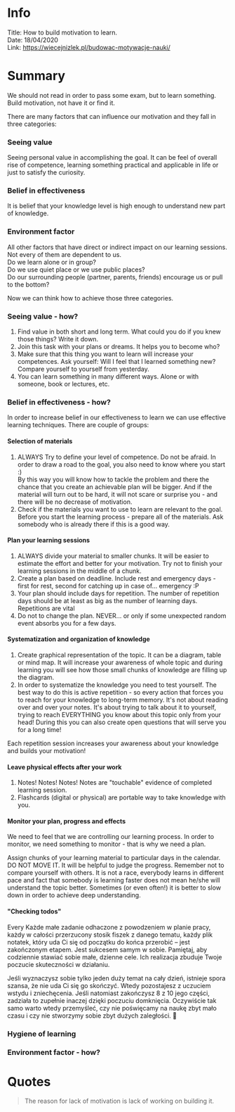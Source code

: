 # Info
Title: How to build motivation to learn.   
Date: 18/04/2020  
Link: https://wiecejnizlek.pl/budowac-motywacje-nauki/


# Summary

We should not read in order to pass some exam, but to learn something.  
Build motivation, not have it or find it.

There are many factors that can influence our motivation and they fall in three categories:  

### Seeing value
Seeing personal value in accomplishing the goal. It can be feel of 
overall rise of competence, learning something practical and applicable in life or just
to satisfy the curiosity.

### Belief in effectiveness
It is belief that your knowledge level is high enough to understand new part of knowledge.

### Environment factor
All other factors that have direct or indirect impact on our learning sessions.
Not every of them are dependent to us.  
Do we learn alone or in group?  
Do we use quiet place or we use public places?  
Do our surrounding people (partner, parents, friends) encourage us or pull to the bottom?  

Now we can think how to achieve those three categories. 

### Seeing value - how?
1. Find value in both short and long term. What could you do if you knew those things? 
Write it down.
2. Join this task with your plans or dreams. It helps you to become who?
3. Make sure that this thing you want to learn will increase your competences. 
Ask yourself: Will I feel that I learned something new? 
Compare yourself to yourself from yesterday.
4. You can learn something in many different ways. Alone or with someone, 
book or lectures, etc. 

### Belief in effectiveness - how?
In order to increase belief in our effectiveness to learn we can use effective 
learning techniques.
There are couple of groups:  
#### Selection of materials
1. ALWAYS Try to define your level of competence. Do not be afraid. 
In order to draw a road to the goal, you also need to know where you start :)  
By this way you will know how to tackle the problem and there the chance 
that you create an achievable plan will be bigger. And if the material will turn out to
be hard, it will not scare or surprise you - and there will be no decrease of motivation.
2. Check if the materials you want to use to learn are relevant to the goal.
Before you start the learning process - prepare all of the materials. Ask somebody
who is already there if this is a good way.
#### Plan your learning sessions
1. ALWAYS divide your material to smaller chunks. It will be easier to estimate 
the effort and better for your motivation. Try not to finish your learning sessions in the
middle of a chunk.
2. Create a plan based on deadline. Include rest and emergency days - first for rest, 
second for catching up in case of... emergency :P
3. Your plan should include days for repetition. The number of repetition days should 
be at least as big as the number of learning days. Repetitions are vital
4. Do not to change the plan. NEVER... or only if some unexpected random event
 absorbs you for a few days.
#### Systematization and organization of knowledge
1. Create graphical representation of the topic. It can be a diagram, table or mind map.
It will increase your awareness of whole topic and during learning you will see how those
small chunks of knowledge are filling up the diagram.
2. In order to systematize the knowledge you need to test yourself. The best way to do this
is active repetition - so every action that forces you to reach for your knowledge to
long-term memory. It's not about reading over and over your notes. It's about
trying to talk about it to yourself, trying to reach EVERYTHING you know about this topic
only from your head! During this you can also create open questions that will serve you
for a long time!

Each repetition session increases your awareness about your knowledge and builds 
your motivation!
#### Leave physical effects after your work
1. Notes! Notes! Notes! Notes are "touchable" evidence of completed learning session.
2. Flashcards (digital or physical) are portable way to take knowledge with you.
#### Monitor your plan, progress and effects
We need to feel that we are controlling our learning process. In order to monitor, we
need something to monitor - that is why we need a plan.

Assign chunks of your learning material to particular days in the calendar. DO NOT MOVE IT.
It will be helpful to judge the progress. Remember not to compare yourself with others.
It is not a race, everybody learns in different pace and fact that somebody is learning
faster does not mean he/she will understand the topic better. Sometimes (or even often!)
it is better to slow down in order to achieve deep understanding.

#### "Checking todos"
Every 
Każde małe zadanie odhaczone z powodzeniem w planie pracy, każdy w całości 
przerzucony stosik fiszek z danego tematu, 
każdy plik notatek, który uda Ci się od początku do końca przerobić – 
jest zakończonym etapem. Jest sukcesem samym w sobie. Pamiętaj, 
aby codziennie stawiać sobie małe, dzienne cele. Ich realizacja 
zbuduje Twoje poczucie skuteczności w działaniu.

Jeśli wyznaczysz sobie tylko jeden duży temat na cały dzień, 
istnieje spora szansa, że nie uda Ci się go skończyć. Wtedy 
pozostajesz z uczuciem wstydu i zniechęcenia. Jeśli natomiast 
zakończysz 8 z 10 jego części, zadziała to zupełnie inaczej dzięki 
poczuciu domknięcia. Oczywiście tak samo warto wtedy przemyśleć, czy 
nie poświęcamy na naukę zbyt mało czasu i czy nie stworzymy sobie 
zbyt dużych zaległości. 🙂


### Hygiene of learning

### Environment factor - how?

# Quotes

> The reason for lack of motivation is lack of working on building it.
